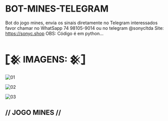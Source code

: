 # BOT-MINES-TELEGRAM
Bot do jogo mines, envia os sinais diretamente no Telegram
interessados favor chamar no WhatSapp 74 98105-9014 ou no telegram @sonycltda Site: https://sonyc.shop
OBS: Código é em python...
# 𓊈𒆜 IMAGENS: 𒆜𓊉

![01](https://private-user-images.githubusercontent.com/65465300/307517154-6e5e701c-1a02-49dc-ba5e-a3dabf62d165.png)

![02](https://user-images.githubusercontent.com/65465300/237954526-95f46f92-3511-484a-8851-aefc1270507f.jpeg)

![03](https://user-images.githubusercontent.com/65465300/237954638-6a449da3-f3a6-43b8-9cae-bce883546544.jpg)

## // JOGO MINES //

